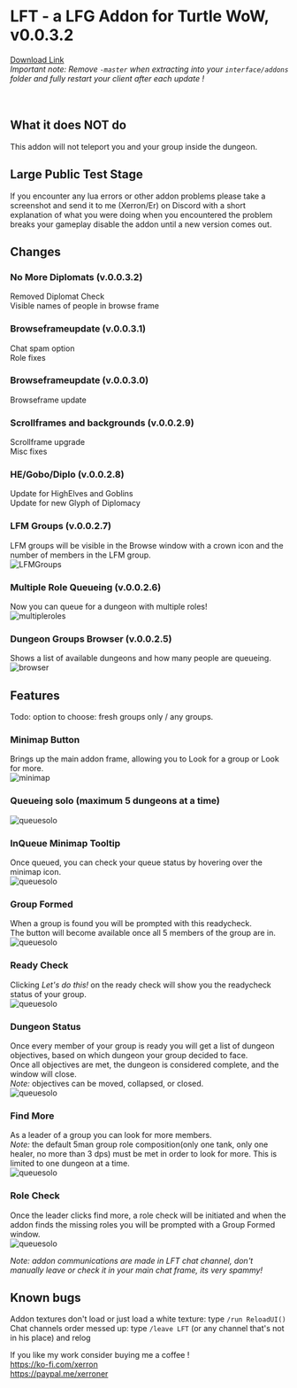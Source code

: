 # LFT - a LFG Addon for Turtle WoW, v0.0.3.2

[Download Link](https://github.com/CosminPOP/LFT/releases/latest/download/LFT.zip) <br>
_Important note: Remove `-master` when extracting into your `interface/addons` folder and fully restart your client after each update !_<BR><BR><Br>

## What it does NOT do ####
This addon will not teleport you and your group inside the dungeon.

## Large Public Test Stage ##
If you encounter any lua errors or other addon problems please take a screenshot and send it to me (Xerron/Er) on Discord with a short explanation of what you were doing when you encountered the problem breaks your gameplay disable the addon until a new version comes out.

## Changes ##

### No More Diplomats (v.0.0.3.2) ###
Removed Diplomat Check<br>
Visible names of people in browse frame<Br>

### Browseframeupdate (v.0.0.3.1) ###
Chat spam option<br>
Role fixes<Br>
  
### Browseframeupdate (v.0.0.3.0) ###
Browseframe update<br>

### Scrollframes and backgrounds (v.0.0.2.9) ###
Scrollframe upgrade<br>
Misc fixes<br>

### HE/Gobo/Diplo (v.0.0.2.8) ###
Update for HighElves and Goblins<br>
Update for new Glyph of Diplomacy<br>

### LFM Groups (v.0.0.2.7) ###
LFM groups will be visible in the Browse window with a crown icon and the number of members in the LFM group.<br>
![LFMGroups](https://imgur.com/TjJ7yOY.png)

### Multiple Role Queueing (v.0.0.2.6) ###
Now you can queue for a dungeon with multiple roles!<br>
![multipleroles](https://imgur.com/cjoIt7y.png)

### Dungeon Groups Browser (v.0.0.2.5) ###
Shows a list of available dungeons and how many people are queueing.<Br>
![browser](https://imgur.com/wpefzYP.png)

  
## Features ##
Todo: option to choose: fresh groups only / any groups.

### Minimap Button ###
Brings up the main addon frame, allowing you to Look for a group or Look for more.<Br>
![minimap](https://imgur.com/Z1uRxqz.png)

### Queueing solo (maximum 5 dungeons at a time) ###
![queuesolo](https://imgur.com/ZWd7awX.png)

### InQueue Minimap Tooltip ###
Once queued, you can check your queue status by hovering over the minimap icon.<br>
![queuesolo](https://imgur.com/O0MNsKv.png)

### Group Formed ####
When a group is found you will be prompted with this readycheck.<br>
The button will become available once all 5 members of the group are in.<br>
![queuesolo](https://imgur.com/9rHbnfQ.png)

### Ready Check ###
Clicking *Let's do this!* on the ready check will show you the readycheck status of your group.<br>
![queuesolo](https://imgur.com/1h3FDYG.png)

### Dungeon Status ###
Once every member of your group is ready you will get a list of dungeon objectives, based on which dungeon your group decided to face.<br>
Once all objectives are met, the dungeon is considered complete, and the window will close.<br>
_Note:_ objectives can be moved, collapsed, or closed.<br>
![queuesolo](https://imgur.com/UGRDmzm.png)

### Find More ###
As a leader of a group you can look for more members.<br>
_Note:_ the default 5man group role composition(only one tank, only one healer, no more than 3 dps) must be met in order to look for more. This is limited to one dungeon at a time.<Br>
![queuesolo](https://imgur.com/iOkkHks.png)

### Role Check ###
Once the leader clicks find more, a role check will be initiated and when the addon finds the missing roles you will be prompted with a Group Formed window.<br>
![queuesolo](https://imgur.com/62LdVAT.png)



_Note: addon communications are made in LFT chat channel, don't manually leave or check it in your main chat frame, its very spammy!_<Br>

## Known bugs ##
Addon textures don't load or just load a white texture: type `/run ReloadUI()`<br>
Chat channels order messed up: type `/leave LFT` (or any channel that's not in his place) and relog<br>


If you like my work consider buying me a coffee !<br> 
https://ko-fi.com/xerron <br>
https://paypal.me/xerroner <br>
